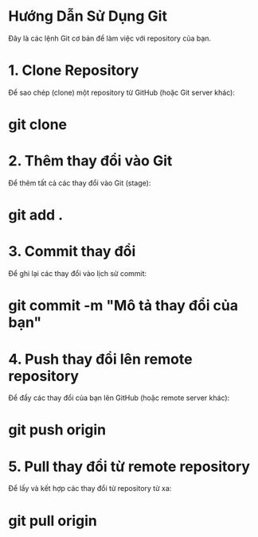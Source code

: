 # Hướng Dẫn Sử Dụng Git

Đây là các lệnh Git cơ bản để làm việc với repository của bạn.

# 1. Clone Repository
Để sao chép (clone) một repository từ GitHub (hoặc Git server khác):
# git clone <repository-url>

# 2. Thêm thay đổi vào Git
Để thêm tất cả các thay đổi vào Git (stage):
# git add .

# 3. Commit thay đổi
Để ghi lại các thay đổi vào lịch sử commit:
# git commit -m "Mô tả thay đổi của bạn"

# 4. Push thay đổi lên remote repository
Để đẩy các thay đổi của bạn lên GitHub (hoặc remote server khác):
# git push origin <branch-name>

# 5. Pull thay đổi từ remote repository
Để lấy và kết hợp các thay đổi từ repository từ xa:
# git pull origin <branch-name>








